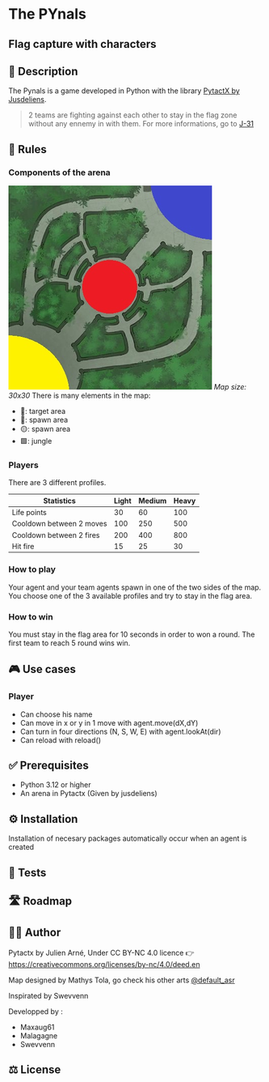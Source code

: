 # The PYnals 
## Flag capture with characters

## 🎯 Description
The Pynals is a game developed in Python with the library [PytactX by Jusdeliens](https://jusdeliens.com/).
> 2 teams are fighting against each other to stay in the flag zone without any ennemy in with them.
> For more informations, go to [J-31](https://jusdeliens.com/2024/04/22/j-31-avant-le-d-day/)
## 🎲 Rules
### Components of the arena

![Arena schema](map_avec_zone.jpg)
_Map size: 30x30_
There is many elements in the map:
- 🔴: target area
- 🔵: spawn area
- 🟡: spawn area
- 🟩: jungle


### Players 
There are 3 different profiles.

|Statistics|Light|Medium|Heavy|
|-----|-----|-----|-----|
|Life points|30|60|100|
|Cooldown between 2 moves|100|250|500|
|Cooldown between 2 fires|200|400|800|
|Hit fire|15|25|30|




### How to play
Your agent and your team agents spawn in one of the two sides of the map. You choose one of the 3 available profiles and try to stay in the flag area.

### How to win
You must stay in the flag area for 10 seconds in order to won a round. The first team to reach 5 round wins win.

## 🎮 Use cases
### Player
- Can choose his name
- Can move in x or y in 1 move with agent.move(dX,dY)
- Can turn in four directions (N, S, W, E) with agent.lookAt(dir)
- Can reload with reload()
## ✅ Prerequisites
- Python 3.12 or higher
- An arena in Pytactx (Given by jusdeliens)
## ⚙️ Installation
Installation of necesary packages automatically occur when an agent is created
## 🧪 Tests
## 🛣️ Roadmap
## 🧑‍💻 Author
Pytactx by Julien Arné, Under CC BY-NC 4.0 licence 👉 https://creativecommons.org/licenses/by-nc/4.0/deed.en

Map designed by Mathys Tola, go check his other arts [@default_asr](https://www.instagram.com/default_asr/)

Inspirated by Swevvenn

Developped by :
- Maxaug61
- Malagagne
- Swevvenn

## ⚖️ License
